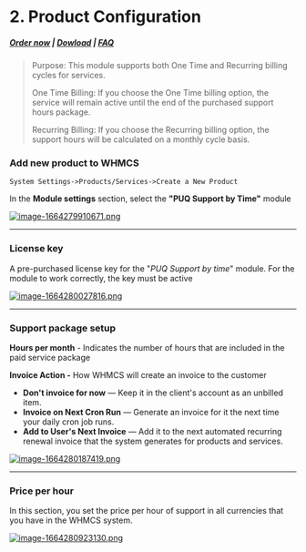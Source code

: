# 2. Product Configuration

#####  [Order now](https://puqcloud.com/index.php?rp=/store/whmcs-module-support-by-time) | [Dowload](https://download.puqcloud.com/WHMCS/servers/PUQ_WHMCS-Support-by-time/) | [FAQ](https://faq.puqcloud.com/)

>Purpose:
>This module supports both One Time and Recurring billing cycles for services.
>
>One Time Billing:
>If you choose the One Time billing option, the service will remain active until the end of the purchased support hours package.
>
>Recurring Billing:
>If you choose the Recurring billing option, the support hours will be calculated on a monthly cycle basis.

### Add new product to WHMCS

```
System Settings->Products/Services->Create a New Product
```

In the **Module settings** section, select the **"PUQ Support by Time"** module

[![image-1664279910671.png](https://doc.puq.info/uploads/images/gallery/2022-09/scaled-1680-/image-1664279910671.png)](https://doc.puq.info/uploads/images/gallery/2022-09/image-1664279910671.png)

- - - - - -

### License key

A pre-purchased license key for the "*PUQ Support by time*" module. For the module to work correctly, the key must be active

[![image-1664280027816.png](https://doc.puq.info/uploads/images/gallery/2022-09/scaled-1680-/image-1664280027816.png)](https://doc.puq.info/uploads/images/gallery/2022-09/image-1664280027816.png)

- - - - - -

### Support package setup

**Hours per month** - Indicates the number of hours that are included in the paid service package

**Invoice Action -** How WHMCS will create an invoice to the customer

- **Don't invoice for now** — Keep it in the client's account as an unbilled item.
- **Invoice on Next Cron Run** — Generate an invoice for it the next time your daily cron job runs.
- **Add to User's Next Invoice** — Add it to the next automated recurring renewal invoice that the system generates for products and services.

[![image-1664280187419.png](https://doc.puq.info/uploads/images/gallery/2022-09/scaled-1680-/image-1664280187419.png)](https://doc.puq.info/uploads/images/gallery/2022-09/image-1664280187419.png)

- - - - - -

### Price per hour

In this section, you set the price per hour of support in all currencies that you have in the WHMCS system.

[![image-1664280923130.png](https://doc.puq.info/uploads/images/gallery/2022-09/scaled-1680-/image-1664280923130.png)](https://doc.puq.info/uploads/images/gallery/2022-09/image-1664280923130.png)
